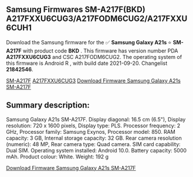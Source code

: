 <h2>Samsung Firmwares SM-A217F(BKD) A217FXXU6CUG3/A217FODM6CUG2/A217FXXU6CUH1</h2>
Download the Samsung firmware for the ✅ <strong>Samsung Galaxy A21s </strong> ⭐ <strong>SM-A217F</strong> with product code <strong>BKD</strong> . This firmware has version number PDA <strong>A217FXXU6CUG3</strong> and CSC A217FODM6CUG2. The operating system of this firmware is Android R , with build date 2021-09-20. Changelist <strong>21842546</strong>.


[SM-A217F](https://samfirm.shop/samsung/model/SM-A217F)
[A217FXXU6CUG3](https://samfirm.shop/samsung/pda/A217FXXU6CUG3)
[Download Firmware Samsung Galaxy A21s SM-A217F](https://samfirm.shop/samsung/firmware/458240)
<h2>Summary description:</h2>
<p>Samsung Galaxy A21s SM-A217F. Display diagonal: 16.5 cm (6.5"), Display resolution: 720 x 1600 pixels, Display type: PLS. Processor frequency: 2 GHz, Processor family: Samsung Exynos, Processor model: 850. RAM capacity: 3 GB, Internal storage capacity: 32 GB. Rear camera resolution (numeric): 48 MP, Rear camera type: Quad camera. SIM card capability: Dual SIM. Operating system installed: Android 10.0. Battery capacity: 5000 mAh. Product colour: White. Weight: 192 g</p>


[Download Firmware Samsung Galaxy A21s SM-A217F](https://samfirm.shop/samsung/firmware/458240)
